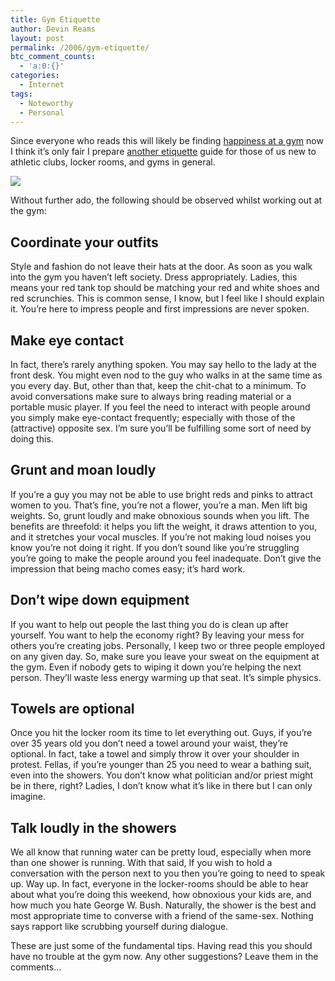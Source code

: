 ```yaml
---
title: Gym Etiquette
author: Devin Reams
layout: post
permalink: /2006/gym-etiquette/
btc_comment_counts:
  - 'a:0:{}'
categories:
  - Internet
tags:
  - Noteworthy
  - Personal
---
```

Since everyone who reads this will likely be finding [happiness at a gym][1] now I think it&#8217;s only fair I prepare [another etiquette][2] guide for those of us new to athletic clubs, locker rooms, and gyms in general.

<img src="https://devin.rea.ms/wp-content/uploads/2006/11/bikes.jpg" align="center" />

Without further ado, the following should be observed whilst working out at the gym:

## Coordinate your outfits

Style and fashion do not leave their hats at the door. As soon as you walk into the gym you haven&#8217;t left society. Dress appropriately. Ladies, this means your red tank top should be matching your red and white shoes and red scrunchies. This is common sense, I know, but I feel like I should explain it. You&#8217;re here to impress people and first impressions are never spoken.

## Make eye contact

In fact, there&#8217;s rarely anything spoken. You may say hello to the lady at the front desk. You might even nod to the guy who walks in at the same time as you every day. But, other than that, keep the chit-chat to a minimum. To avoid conversations make sure to always bring reading material or a portable music player. If you feel the need to interact with people around you simply make eye-contact frequently; especially with those of the (attractive) opposite sex. I&#8217;m sure you&#8217;ll be fulfilling some sort of need by doing this.

## Grunt and moan loudly

If you&#8217;re a guy you may not be able to use bright reds and pinks to attract women to you. That&#8217;s fine, you&#8217;re not a flower, you&#8217;re a man. Men lift big weights. So, grunt loudly and make obnoxious sounds when you lift. The benefits are threefold: it helps you lift the weight, it draws attention to you, and it stretches your vocal muscles. If you&#8217;re not making loud noises you know you&#8217;re not doing it right. If you don&#8217;t sound like you&#8217;re struggling you&#8217;re going to make the people around you feel inadequate. Don&#8217;t give the impression that being macho comes easy; it&#8217;s hard work.

## Don&#8217;t wipe down equipment

If you want to help out people the last thing you do is clean up after yourself. You want to help the economy right? By leaving your mess for others you&#8217;re creating jobs. Personally, I keep two or three people employed on any given day. So, make sure you leave your sweat on the equipment at the gym. Even if nobody gets to wiping it down you&#8217;re helping the next person. They&#8217;ll waste less energy warming up that seat. It&#8217;s simple physics.

## Towels are optional

Once you hit the locker room its time to let everything out. Guys, if you&#8217;re over 35 years old you don&#8217;t need a towel around your waist, they&#8217;re optional. In fact, take a towel and simply throw it over your shoulder in protest. Fellas, if you&#8217;re younger than 25 you need to wear a bathing suit, even into the showers. You don&#8217;t know what politician and/or priest might be in there, right? Ladies, I don&#8217;t know what it&#8217;s like in there but I can only imagine.

## Talk loudly in the showers

We all know that running water can be pretty loud, especially when more than one shower is running. With that said, If you wish to hold a conversation with the person next to you then you&#8217;re going to need to speak up. Way up. In fact, everyone in the locker-rooms should be able to hear about what you&#8217;re doing this weekend, how obnoxious your kids are, and how much you hate George W. Bush. Naturally, the shower is the best and most appropriate time to converse with a friend of the same-sex. Nothing says rapport like scrubbing yourself during dialogue.

These are just some of the fundamental tips. Having read this you should have no trouble at the gym now. Any other suggestions? Leave them in the comments&#8230;

 [1]: https://devin.rea.ms/2006/exercise-equals-happiness/
 [2]: https://devin.rea.ms/2006/college-etiquette/